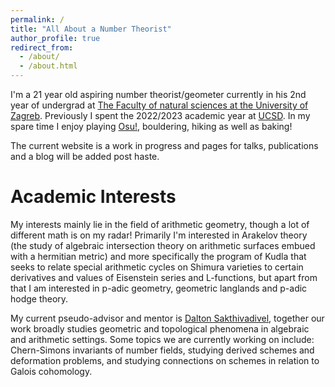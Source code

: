 ```yaml
---
permalink: /
title: "All About a Number Theorist"
author_profile: true
redirect_from: 
  - /about/
  - /about.html
---
```


I'm a 21 year old aspiring number theorist/geometer currently in his 2nd year of undergrad at [The Faculty of natural sciences at the University of Zagreb](https://www.pmf.unizg.hr/math/en). Previously I spent the 2022/2023 academic year at [UCSD](https://www.math.ucsd.edu/). In my spare time I enjoy playing [Osu!](https://osu.ppy.sh/), bouldering, hiking as well as baking!

The current website is a work in progress and pages for talks, publications and a blog will be added post haste.

Academic Interests
======
My interests mainly lie in the field of arithmetic geometry, though a lot of different math is on my radar! Primarily I'm interested in Arakelov theory (the study of algebraic intersection theory on arithmetic surfaces embued with a hermitian metric) and more specifically the program of Kudla that seeks to relate special arithmetic cycles on Shimura varieties to certain derivatives and values of Eisenstein series and L-functions, but apart from that I am interested in p-adic geometry, geometric langlands and p-adic hodge theory.

My current pseudo-advisor and mentor is [Dalton Sakthivadivel](https://darsakthi.github.io/), together our work broadly studies geometric and topological phenomena in algebraic and arithmetic settings. Some topics we are currently working on include: Chern-Simons invariants of number fields, studying derived schemes and deformation problems, and studying connections on schemes in relation to Galois cohomology.

